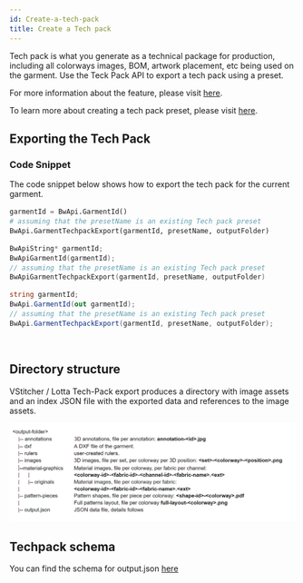 ```yaml
---
id: Create-a-tech-pack
title: Create a Tech pack
---
```

Tech pack is what you generate as a technical package for production, including all colorways images, BOM, artwork placement, etc being used on the garment. Use the Teck Pack API to export a tech pack using a preset.

For more information about the feature, please visit <a href="https://support.browzwear.com/VStitcher/Tech%20Packs/tech-packs-create.htm" target="_blank">here</a>.

To learn more about creating a tech pack preset, please visit <a href="https://support.browzwear.com/VStitcher/Tech%20Packs/tech-packs-save.htm" target="_blank">here</a>.

## Exporting the Tech Pack

### Code Snippet
The code snippet below shows how to export the tech pack for the current garment. <br/>
<!--DOCUSAURUS_CODE_TABS-->

<!--Python-->
```python
garmentId = BwApi.GarmentId()
# assuming that the presetName is an existing Tech pack preset
BwApi.GarmentTechpackExport(garmentId, presetName, outputFolder)
```
<!--C++-->
```cpp
BwApiString* garmentId;
BwApiGarmentId(garmentId);
// assuming that the presetName is an existing Tech pack preset
BwApiGarmentTechpackExport(garmentId, presetName, outputFolder)
```
<!--C#-->
```csharp
string garmentId;
BwApi.GarmentId(out garmentId);
// assuming that the presetName is an existing Tech pack preset
BwApi.GarmentTechpackExport(garmentId, presetName, outputFolder);
```
<!--END_DOCUSAURUS_CODE_TABS-->

<br/>

## Directory structure
VStitcher / Lotta Tech-Pack export produces a directory with image assets and an index JSON file with the exported data and references to the image assets.

![](../assets/techpack/techpack-dirs.png)

## Techpack schema
You can find the schema for output.json <a href="https://gitlab.com/browzwear/share/open-platform/client-api/-/tree/master/BWPlugin/schema/api" target="_blank">here</a>

